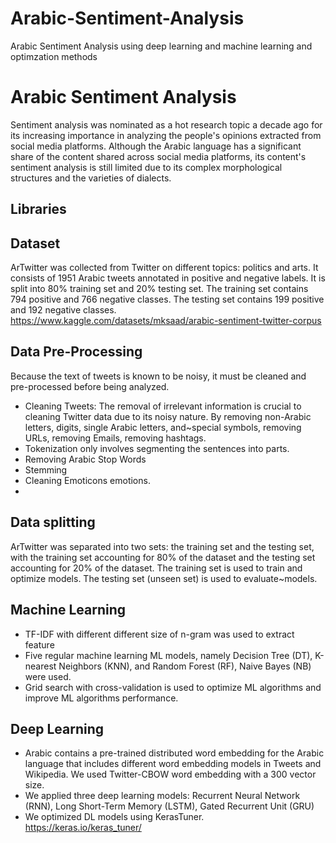 # Arabic-Sentiment-Analysis
Arabic Sentiment Analysis using deep learning and machine learning and optimzation methods
# Arabic Sentiment Analysis
Sentiment analysis was nominated as a hot research topic a decade ago for its increasing importance in analyzing the people's opinions extracted from social media platforms. Although the Arabic language has a significant share of the content shared across social media platforms, its content's sentiment analysis is still limited due to its complex morphological structures and the varieties of dialects.

## Libraries


## Dataset

ArTwitter was collected from Twitter on different topics: politics and arts. It consists of 1951 Arabic tweets annotated in positive and negative labels. It is split into 80% training set and 20% testing set. The training set contains 794 positive and 766 negative classes. The testing set contains 199 positive and 192 negative classes. 
https://www.kaggle.com/datasets/mksaad/arabic-sentiment-twitter-corpus

##  Data Pre-Processing 
Because the text of tweets is known to be noisy, it must be cleaned and pre-processed before being analyzed. 
- Cleaning Tweets: The removal of irrelevant information is crucial to cleaning Twitter data due to its noisy nature. By removing non-Arabic letters, digits, single Arabic letters, and~special symbols, removing URLs, removing Emails, removing hashtags. 
- Tokenization only involves segmenting the sentences into parts. 
- Removing Arabic Stop Words
-  Stemming
- Cleaning Emoticons emotions. 
- 
## Data splitting
ArTwitter was separated into two sets: the training set and the testing set, with the training set accounting for 80\% of the dataset and the testing set accounting for 20\% of the dataset. The training set is used to train and optimize models. The testing set (unseen set) is used to evaluate~models. 

## Machine Learning
 -  TF-IDF with different different size of n-gram was used to extract feature 
 - Five regular machine learning ML models, namely Decision Tree (DT), 
   K-nearest Neighbors (KNN), and Random Forest (RF), Naive Bayes (NB)
   were used. 
 - Grid search with cross-validation is used to optimize ML
   algorithms and improve ML algorithms performance.
   
## Deep Learning
- Arabic contains a pre-trained distributed word embedding for the Arabic language that includes different word embedding models in Tweets and Wikipedia. We used Twitter-CBOW word embedding with a 300 vector size. 
- We applied three deep learning models: Recurrent Neural Network (RNN), Long Short-Term Memory (LSTM), Gated Recurrent Unit (GRU)
- We optimized DL models using KerasTuner.  
https://keras.io/keras_tuner/

